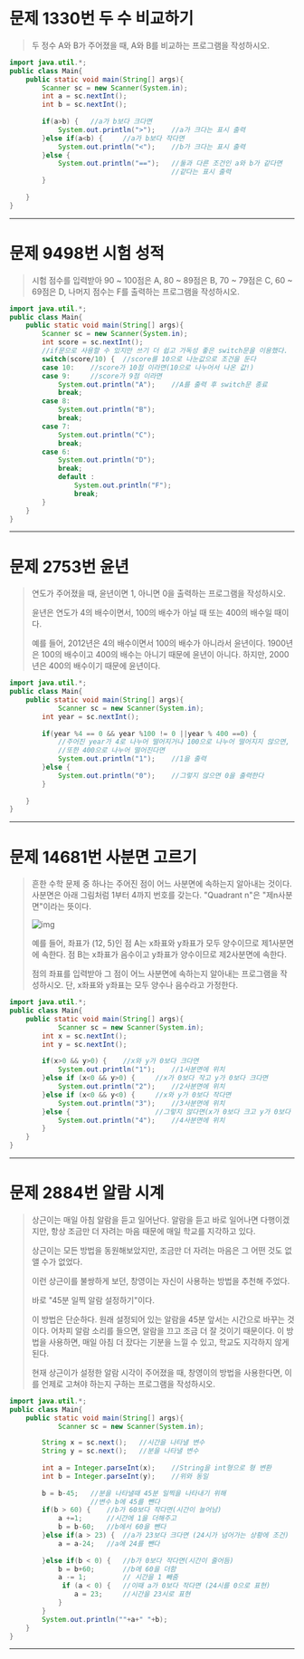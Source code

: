 # 문제 1330번 두 수 비교하기

>두 정수 A와 B가 주어졌을 때, A와 B를 비교하는 프로그램을 작성하시오.

```java
import java.util.*;
public class Main{
    public static void main(String[] args){
        Scanner sc = new Scanner(System.in);
		int a = sc.nextInt();
		int b = sc.nextInt();
		
		if(a>b) {	//a가 b보다 크다면
			System.out.println(">");	//a가 크다는 표시 출력
		}else if(a<b) {		//a가 b보다 작다면
			System.out.println("<");	//b가 크다는 표시 출력
		}else {
			System.out.println("==");	//둘과 다른 조건인 a와 b가 같다면
            							//같다는 표시 출력
		}
	
    }
}
```

---

# 문제 9498번 시험 성적

>시험 점수를 입력받아 90 ~ 100점은 A, 80 ~ 89점은 B, 70 ~ 79점은 C, 60 ~ 69점은 D, 나머지 점수는 F를 출력하는 프로그램을 작성하시오.

```java
import java.util.*;
public class Main{
    public static void main(String[] args){
        Scanner sc = new Scanner(System.in);
		int score = sc.nextInt();
		//if문으로 사용할 수 있지만 쓰기 더 쉽고 가독성 좋은 switch문을 이용했다.
		switch(score/10) {	//score를 10으로 나눈값으로 조건을 둔다
		case 10:	//score가 10점 이라면(10으로 나누어서 나온 값!)
		case 9:		//score가 9점 이라면
			System.out.println("A");	//A를 출력 후 switch문 종료
			break;
		case 8:
			System.out.println("B");
			break;
		case 7:
			System.out.println("C");
			break;
		case 6:
			System.out.println("D");
			break;
			default :
				System.out.println("F");
				break;
		}
    }
}
```

---

# 문제 2753번 윤년

>연도가 주어졌을 때, 윤년이면 1, 아니면 0을 출력하는 프로그램을 작성하시오.
>
>윤년은 연도가 4의 배수이면서, 100의 배수가 아닐 때 또는 400의 배수일 때이다.
>
>예를 들어, 2012년은 4의 배수이면서 100의 배수가 아니라서 윤년이다. 1900년은 100의 배수이고 400의 배수는 아니기 때문에 윤년이 아니다. 하지만, 2000년은 400의 배수이기 때문에 윤년이다.

```java
import java.util.*;
public class Main{
    public static void main(String[] args){
        	Scanner sc = new Scanner(System.in);
		int year = sc.nextInt();
	
		if(year %4 == 0 && year %100 != 0 ||year % 400 ==0) {
            //주어진 year가 4로 나누어 떨어지거나 100으로 나누어 떨어지지 않으면,
            //또한 400으로 나누어 떨어진다면 
			System.out.println("1");	//1을 출력
		}else {
			System.out.println("0");	//그렇지 않으면 0을 출력한다
		}
	
    }
}
```

---

# 문제 14681번 사분면 고르기

>흔한 수학 문제 중 하나는 주어진 점이 어느 사분면에 속하는지 알아내는 것이다. 사분면은 아래 그림처럼 1부터 4까지 번호를 갖는다. "Quadrant n"은 "제n사분면"이라는 뜻이다.
>
>![img](https://onlinejudgeimages.s3-ap-northeast-1.amazonaws.com/problem/14681/1.png)
>
>예를 들어, 좌표가 (12, 5)인 점 A는 x좌표와 y좌표가 모두 양수이므로 제1사분면에 속한다. 점 B는 x좌표가 음수이고 y좌표가 양수이므로 제2사분면에 속한다.
>
>점의 좌표를 입력받아 그 점이 어느 사분면에 속하는지 알아내는 프로그램을 작성하시오. 단, x좌표와 y좌표는 모두 양수나 음수라고 가정한다.

```java
import java.util.*;
public class Main{
    public static void main(String[] args){
        	Scanner sc = new Scanner(System.in);
		int x = sc.nextInt();
		int y = sc.nextInt();
		
		if(x>0 && y>0) {	//x와 y가 0보다 크다면
			System.out.println("1");	//1사분면에 위치
		}else if (x<0 && y>0) {		//x가 0보다 작고 y가 0보다 크다면
			System.out.println("2");	//2사분면에 위치
		}else if (x<0 && y<0) {		//x와 y가 0보다 작다면
			System.out.println("3");	//3사분면에 위치
		}else {						//그렇지 않다면(x가 0보다 크고 y가 0보다 작다면)
			System.out.println("4");	//4사분면에 위치
		}
    }
}
```

---

# 문제 2884번 알람 시계

>상근이는 매일 아침 알람을 듣고 일어난다. 알람을 듣고 바로 일어나면 다행이겠지만, 항상 조금만 더 자려는 마음 때문에 매일 학교를 지각하고 있다.
>
>상근이는 모든 방법을 동원해보았지만, 조금만 더 자려는 마음은 그 어떤 것도 없앨 수가 없었다.
>
>이런 상근이를 불쌍하게 보던, 창영이는 자신이 사용하는 방법을 추천해 주었다.
>
>바로 "45분 일찍 알람 설정하기"이다.
>
>이 방법은 단순하다. 원래 설정되어 있는 알람을 45분 앞서는 시간으로 바꾸는 것이다. 어차피 알람 소리를 들으면, 알람을 끄고 조금 더 잘 것이기 때문이다. 이 방법을 사용하면, 매일 아침 더 잤다는 기분을 느낄 수 있고, 학교도 지각하지 않게 된다.
>
>현재 상근이가 설정한 알람 시각이 주어졌을 때, 창영이의 방법을 사용한다면, 이를 언제로 고쳐야 하는지 구하는 프로그램을 작성하시오.

```java
import java.util.*;
public class Main{
    public static void main(String[] args){
        	Scanner sc = new Scanner(System.in);

		String x = sc.next();	//시간을 나타낼 변수
		String y = sc.next();	//분을 나타낼 변수
		
		int a = Integer.parseInt(x);	//String을 int형으로 형 변환
		int b = Integer.parseInt(y);	//위와 동일
		
		b = b-45;	//분을 나타낼때 45분 일찍을 나타내기 위해 
        			//변수 b에 45를 뺀다
		if(b > 60) {	//b가 60보다 작다면(시간이 늘어남)
			a +=1;		//시간에 1을 더해주고
			b = b-60;	//b에서 60을 뺀다
		}else if(a > 23) {	//a가 23보다 크다면 (24시가 넘어가는 상황에 조건)
			a = a-24;	//a에 24를 뺀다
			
		}else if(b < 0) {	//b가 0보다 작다면(시간이 줄어듬)
			b = b+60;		//b에 60을 더함
			a -= 1;			// 시간을 1 빼줌
			 if (a < 0) {	//이때 a가 0보다 작다면 (24시를 0으로 표현)
				a = 23;		//시간을 23시로 표현
			}
		}
		System.out.println(""+a+" "+b);
    }
}
```

---

